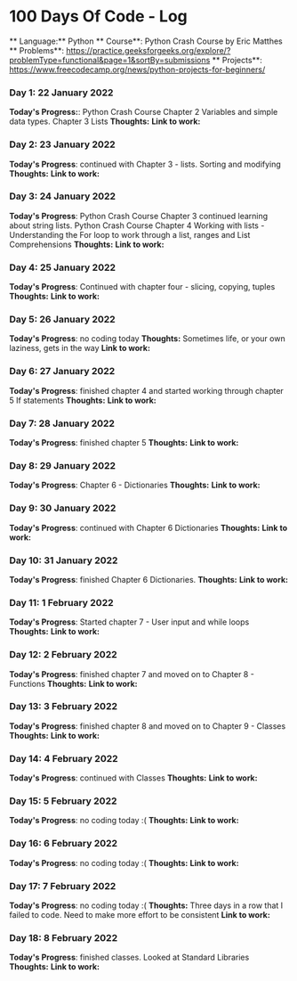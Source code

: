 # 100 Days Of Code - Log

** Language:** Python
** Course**: Python Crash Course by Eric Matthes
** Problems**: https://practice.geeksforgeeks.org/explore/?problemType=functional&page=1&sortBy=submissions
** Projects**: https://www.freecodecamp.org/news/python-projects-for-beginners/


### Day 1: 22 January 2022
**Today's Progress:**: Python Crash Course Chapter 2 Variables and simple data types. Chapter 3 Lists
**Thoughts:**
**Link to work:**


### Day 2: 23 January 2022
**Today's Progress**: continued with Chapter 3 - lists. Sorting and modifying
**Thoughts:**
**Link to work:**


### Day 3: 24 January 2022
**Today's Progress**:
Python Crash Course Chapter 3 continued learning about string lists.
Python Crash Course Chapter 4 Working with lists - Understanding the For loop to work through a list, ranges and List Comprehensions
**Thoughts:**
**Link to work:**

### Day 4: 25 January 2022
**Today's Progress**:   Continued with chapter four - slicing, copying, tuples
**Thoughts:**
**Link to work:**

### Day 5: 26 January 2022
**Today's Progress**:   no coding today
**Thoughts:** Sometimes life, or your own laziness, gets in the way
**Link to work:**

### Day 6: 27 January 2022
**Today's Progress**:    finished chapter 4 and started working through chapter 5 If statements
**Thoughts:**
**Link to work:**


### Day 7: 28 January 2022
**Today's Progress**:    finished chapter 5
**Thoughts:**
**Link to work:**


 ### Day 8: 29 January 2022
 **Today's Progress**: Chapter 6 - Dictionaries
 **Thoughts:**
**Link to work:**

 ### Day 9: 30 January 2022
 **Today's Progress**: continued with Chapter 6 Dictionaries
 **Thoughts:**
 **Link to work:**


 ### Day 10: 31 January 2022
 **Today's Progress**: finished Chapter 6 Dictionaries.
 **Thoughts:**
 **Link to work:**


### Day 11: 1 February 2022
**Today's Progress**:  Started chapter 7 - User input and while loops
**Thoughts:**
**Link to work:**

### Day 12: 2 February 2022
**Today's Progress**:  finished chapter 7 and moved on to Chapter 8 - Functions
**Thoughts:**
**Link to work:**


### Day 13: 3 February 2022
**Today's Progress**:  finished chapter 8 and moved on to Chapter 9 - Classes
**Thoughts:**
**Link to work:**


### Day 14: 4 February 2022
**Today's Progress**:  continued with  Classes
**Thoughts:**
**Link to work:**


### Day 15: 5 February 2022
**Today's Progress**:  no coding today :(
**Thoughts:**
**Link to work:**


### Day 16: 6 February 2022
**Today's Progress**:  no coding today :(
**Thoughts:**
**Link to work:**

### Day 17: 7 February 2022
**Today's Progress**:  no coding today :(
**Thoughts:** Three days in a row that I failed to code.
              Need to make more effort to be consistent
**Link to work:**


### Day 18: 8 February 2022
**Today's Progress**:  finished classes. Looked at Standard Libraries
**Thoughts:**
**Link to work:**